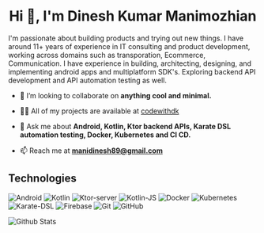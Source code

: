 <h1 align="center">Hi 👋, I'm Dinesh Kumar Manimozhian</h1>
<p align="left">I'm passionate about building products and trying out new things. I have around 11+ years of experience in IT consulting and product development, working across domains such as transporation, Ecommerce, Communication. I have experience in building, architecting, designing, and implementing android apps and multiplatform SDK's. Exploring backend API development and API automation testing as well.</p>

- 👯 I’m looking to collaborate on **anything cool and minimal.**

- 👨‍💻 All of my projects are available at [codewithdk](/codewithdk.com/edit/main/README.md)

- 💬 Ask me about **Android, Kotlin, Ktor backend APIs, Karate DSL automation testing, Docker, Kubernetes and CI CD.**

- 📫 Reach me at **manidinesh89@gmail.com**

## Technologies

![Android](https://img.shields.io/badge/-Android-black?style=flat-square&logo=android)
![Kotlin](https://img.shields.io/badge/-Kotlin-black?style=flat-square&logo=kotlin)
![Ktor-server](https://img.shields.io/badge/-Ktor-black?style=flat-square&logo=kotlin)
![Kotlin-JS](https://img.shields.io/badge/-KotlinJs-black?style=flat-square&logo=kotlin)
![Docker](https://img.shields.io/badge/-Docker-black?style=flat-square&logo=docker)
![Kubernetes](https://img.shields.io/badge/-Kubernetes-black?style=flat-square&logo=kubernetes)
![Karate-DSL](https://img.shields.io/badge/-Karate-black?style=flat-square&logo=karate)
![Firebase](https://img.shields.io/badge/-firebase-blue?style=flat-square&logo=firebase)
![Git](https://img.shields.io/badge/-Git-black?style=flat-square&logo=git)
![GitHub](https://img.shields.io/badge/-GitHub-181717?style=flat-square&logo=github)

![Github Stats](https://github-readme-stats.vercel.app/api?username=dinokodes&count_private=true&show_icons=true&include_all_commits=true&theme=gotham&layout=compact)
